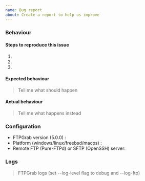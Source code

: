 ```yaml
---
name: Bug report
about: Create a report to help us improve
---
```


### Behaviour

#### Steps to reproduce this issue

1.
2.
3.

#### Expected behaviour

> Tell me what should happen

#### Actual behaviour

> Tell me what happens instead

### Configuration

* FTPGrab version (5.0.0) : 
* Platform (windows/linux/freebsd/macos) : 
* Remote FTP (Pure-FTPd) or SFTP (OpenSSH) server: 

### Logs

> FTPGrab logs (set --log-level flag to debug and --log-ftp)
```

```
